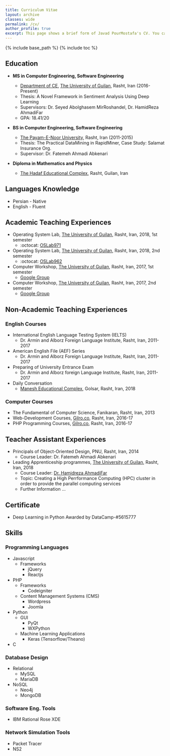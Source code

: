 ```yaml
---
title: Curriculum Vitae
layout: archive
classes: wide
permalink: /cv/
author_profile: true
excerpt: This page shows a brief form of Javad PourMostafa's CV. You can also find some relevant information like involving projects, teaching experiences, education, language knowledge, programming skills and so on.
---
```

{% include base_path %}
{% include toc %}
## Education
*   <b>MS in Computer Engineering, Software Engineering</b>
    *   [Department of CE](http://ce.guilan.ac.ir/), [The University of Guilan](http://guilan.ac.ir/en/), Rasht, Iran (2016-Present)
    *   Thesis: A Novel Framework in Sentiment Analysis Using Deep Learning
    *   Supervisors: Dr. Seyed Abolghasem MirRoshandel, Dr. HamidReza AhmadiFar
    *   GPA: 18.41/20

*   <b>BS in Computer Engineering, Software Engineering</b>
    *   [The Payam-E-Noor University](http://en.pnu.ac.ir/Portal/Home/), Rasht, Iran (2011-2015)
    *   Thesis: The Practical DataMining in RapidMiner, Case Study: Salamat Insurance Org.
    *   Supervisor: Dr. Fatemeh Ahmadi Abkenari

*   <b>Diploma in Mathematics and Physics</b>
    *   [The Hadaf Educational Complex](http://hadafec.sams.ir), Rasht, Guilan, Iran

## Languages Knowledge
*   Persian - Native
*   English - Fluent

## Academic Teaching Experiences
*   Operating System Lab, [The University of Guilan](http://ce.guilan.ac.ir), Rasht, Iran, 2018, 1st semester
    *   :octocat: [OSLab971](https://github.com/JoyeBright/OSLab)
*   Operating System Lab, [The University of Guilan](http://ce.guilan.ac.ir), Rasht, Iran, 2018, 2nd semester
    *   :octocat: [OSLab962](https://github.com/JoyeBright/OSLab)
*   Computer Workshop, [The University of Guilan](http://ce.guilan.ac.ir), Rasht, Iran, 2017, 1st semester
    *   <i class="fab fa-google"></i> [Google Group](https://groups.google.com/forum/#!forum/clab961)
*   Computer Workshop, [The University of Guilan](http://ce.guilan.ac.ir), Rasht, Iran, 2017, 2nd semester
    *   <i class="fab fa-google"></i> [Google Group](https://groups.google.com/forum/#!forum/clab952)

## Non-Academic Teaching Experiences
### English Courses
*   International English Language Testing System (IELTS)
    *   Dr. Armin and Alborz Foreign Language Institute, Rasht, Iran, 2011-2017
*   American English File (AEF) Series
    *   Dr. Armin and Alborz Foreign Language Institute, Rasht, Iran, 2011-2017
*   Preparing of University Entrance Exam
    *   Dr. Armin and Alborz foreign Language Institute, Rasht, Iran, 2011-2017
*   Daily Conversation
    *   [Manesh Educational Complex](http://maneshsch.com), Golsar, Rasht, Iran, 2018

### Computer Courses
*   The Fundamental of Computer Science, Fanikaran, Rasht, Iran, 2013
*   Web-Development Courses, [Gilro.co](http://gilro.net), Rasht, Iran, 2016-17
*   PHP Programming Courses, [Gilro.co](http://gilro.net), Rasht, Iran, 2016-17

## Teacher Assistant Experiences
*   Principals of Object-Oriented Design, PNU, Rasht, Iran, 2014
    *   Course Leader: Dr. Fatemeh Ahmadi Abkenari
*   Leading Apprenticeship programmes, [The University of Guilan](http://ce.guilan.ac.ir), Rasht, Iran, 2018
    *   Course Leader: [Dr. Hamidreza AhmadiFar](https://staff.guilan.ac.ir/ahmadifar/)
    *   Topic: Creating a High Perrformance Computing (HPC) cluster in order to provide the parallel computing services
    *   Further Information ...
    
## Certificate
* Deep Learning in Python Awarded by DataCamp-#5615777
    
## Skills
### Programming Languages
*   Javascript
    *   Frameworks
        *   jQuery
        *   Reactjs
*   PHP
    *   Frameworks
        *   Codeigniter 
    *   Content Management Systems (CMS)
        *   Wordpress
        *   Joomla
*   Python
    *   GUI
        *   PyQt
        *   WXPython
    *   Machine Learning Applications
        *   Keras (Tensorflow/Theano) 
*   C

### Database Design
*   Relational
    *   MySQL   
    *   MariaDB
*   NoSQL
    *   Neo4j
    *   MongoDB

### Software Eng. Tools
*   IBM Rational Rose XDE

### Network Simulation Tools
*   Packet Tracer
*   NS2
